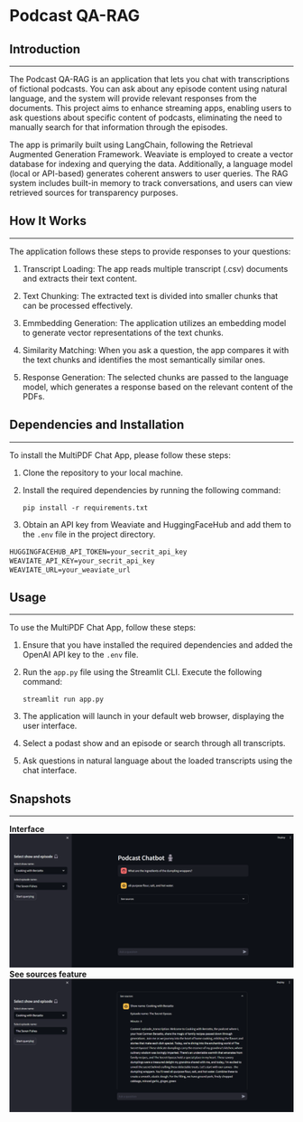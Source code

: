 # Podcast QA-RAG

## Introduction
------------
The Podcast QA-RAG is an application that lets you chat with transcriptions of fictional podcasts. You can ask about any episode content using natural language, and the system will provide relevant responses from the documents. This project aims to enhance streaming apps, enabling users to ask questions about specific content of podcasts, eliminating the need to manually search for that information through the episodes.

The app is primarily built using LangChain, following the Retrieval Augmented Generation Framework. Weaviate is employed to create a vector database for indexing and querying the data. Additionally, a language model (local or API-based) generates coherent answers to user queries. The RAG system includes built-in memory to track conversations, and users can view retrieved sources for transparency purposes.

## How It Works
------------

The application follows these steps to provide responses to your questions:

1. Transcript Loading: The app reads multiple transcript (.csv) documents and extracts their text content.

2. Text Chunking: The extracted text is divided into smaller chunks that can be processed effectively.

3. Emmbedding Generation: The application utilizes an embedding model to generate vector representations of the text chunks.

4. Similarity Matching: When you ask a question, the app compares it with the text chunks and identifies the most semantically similar ones.

5. Response Generation: The selected chunks are passed to the language model, which generates a response based on the relevant content of the PDFs.

## Dependencies and Installation
----------------------------
To install the MultiPDF Chat App, please follow these steps:

1. Clone the repository to your local machine.

2. Install the required dependencies by running the following command:
   ```
   pip install -r requirements.txt
   ```

3. Obtain an API key from Weaviate and HuggingFaceHub and add them to the `.env` file in the project directory.
```
HUGGINGFACEHUB_API_TOKEN=your_secrit_api_key
WEAVIATE_API_KEY=your_secrit_api_key
WEAVIATE_URL=your_weaviate_url
```

## Usage
-----
To use the MultiPDF Chat App, follow these steps:

1. Ensure that you have installed the required dependencies and added the OpenAI API key to the `.env` file.

2. Run the `app.py` file using the Streamlit CLI. Execute the following command:
   ```
   streamlit run app.py
   ```

3. The application will launch in your default web browser, displaying the user interface.

4. Select a podast show and an episode or search through all transcripts.

5. Ask questions in natural language about the loaded transcripts using the chat interface.

## Snapshots
----------------------------
**Interface**
![Screenshot 1](assets/img1.png)
**See sources feature**
![Screenshot 1](assets/img2.png)

